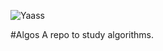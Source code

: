 ![Yaass](https://67.media.tumblr.com/90e05030de10beaae8694c318d430082/tumblr_ndhv9ueHDU1ql5yr7o1_500.gif)

#Algos
A repo to study algorithms.
